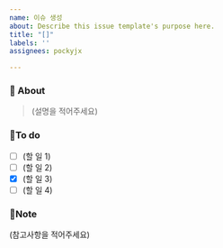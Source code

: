 ```yaml
---
name: 이슈 생성
about: Describe this issue template's purpose here.
title: "[]"
labels: ''
assignees: pockyjx

---
```


### 📢 About
 > (설명을 적어주세요)

### 📜To do
- [ ] (할 일 1) 
- [ ] (할 일 2) 
- [X] (할 일 3) 
- [ ] (할 일 4) 

### 🔖Note
(참고사항을 적어주세요)
